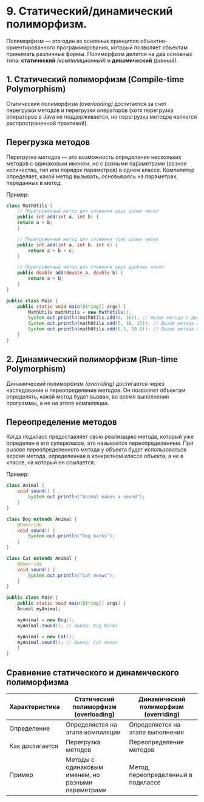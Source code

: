 # 9. Статический/динамический полиморфизм.

Полиморфизм — это один из основных принципов объектно-ориентированного программирования, который позволяет объектам принимать различные формы. Полиморфизм делится на два основных типа: **статический** *(компиляционный)* и **динамический** *(ранний)*.

## 1. Статический полиморфизм (Compile-time Polymorphism)

Статический полиморфизм *(overloading)* достигается за счет перегрузки методов и перегрузки операторов (хотя перегрузка операторов в Java не поддерживается, но перегрузка методов является распространенной практикой).

## Перегрузка методов

Перегрузка методов — это возможность определения нескольких методов с одинаковым именем, но с разными параметрами (разное количество, тип или порядок параметров) в одном классе. Компилятор определяет, какой метод вызывать, основываясь на параметрах, переданных в метод.

Пример:

```java
class MathUtils {
    // Перегруженный метод для сложения двух целых чисел
    public int add(int a, int b) {
    return a + b;
    }

    // Перегруженный метод для сложения трех целых чисел
    public int add(int a, int b, int c) {
        return a + b + c;
    }

    // Перегруженный метод для сложения двух дробных чисел
    public double add(double a, double b) {
        return a + b;
    }
}

public class Main {
    public static void main(String[] args) {
        MathUtils mathUtils = new MathUtils();
        System.out.println(mathUtils.add(5, 10)); // Вызов метода с двумя int
        System.out.println(mathUtils.add(5, 10, 15)); // Вызов метода с тремя int
        System.out.println(mathUtils.add(5.5, 10.5)); // Вызов метода с двумя double
    }
}
```
## 2. Динамический полиморфизм (Run-time Polymorphism)

Динамический полиморфизм *(overriding)* достигается через наследование и переопределение методов. Он позволяет объектам определять, какой метод будет вызван, во время выполнения программы, а не на этапе компиляции.

## Переопределение методов

Когда подкласс предоставляет свою реализацию метода, который уже определен в его суперклассе, это называется переопределением. При вызове переопределенного метода у объекта будет использоваться версия метода, определенная в конкретном классе объекта, а не в классе, на который он ссылается.

Пример:

```java
class Animal {
    void sound() {
        System.out.println("Animal makes a sound");
    }
}

class Dog extends Animal {
    @Override
    void sound() {
        System.out.println("Dog barks");
    }
}

class Cat extends Animal {
    @Override
    void sound() {
        System.out.println("Cat meows");
    }
}

public class Main {
    public static void main(String[] args) {
    Animal myAnimal;

    myAnimal = new Dog();
    myAnimal.sound(); // Вывод: Dog barks

    myAnimal = new Cat();
    myAnimal.sound(); // Вывод: Cat meows
    }
}
```
## Сравнение статического и динамического полиморфизма

| Характеристика              | Статический полиморфизм (overloading)                     | Динамический полиморфизм (overriding)               |
|-----------------------------|----------------------------------------------|----------------------------------------|
| Определение                  | Определяется на этапе компиляции            | Определяется на этапе выполнения       |
| Как достигается              | Перегрузка методов                           | Переопределение методов                |
| Пример                       | Методы с одинаковым именем, но разными параметрами | Метод, переопределенный в подклассе    |

